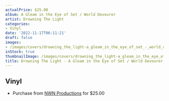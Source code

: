 ```yaml
---
actualPrice: $25.00
album: A Gleam in the Eye of Set / World Devourer
artist: Drowning The Light
categories:
- Vinyl
date: '2022-11-17T06:11:21'
draft: false
images:
- /images/covers/drowning_the_light-a_gleam_in_the_eye_of_set_-_world_devourer.png
inStock: true
thumbnailImage: /images/covers/drowning_the_light-a_gleam_in_the_eye_of_set_-_world_devourer-thumb.png
title: Drowning The Light - A Gleam in the Eye of Set / World Devourer
---
```


## Vinyl
* Purchase from [NWN Productions](http://shop.nwnprod.com/index.php?route=product/product&path=75&product_id=29287&sort=pd.name&order=ASC) for $25.00
